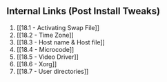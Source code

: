 ## Internal Links (Post Install Tweaks)

1. [[18.1 - Activating Swap File]]
2. [[18.2 - Time Zone]]
3. [[18.3 - Host name & Host file]]
4. [[18.4 - Microcode]]
5. [[18.5 - Video Driver]]
6. [[18.6 - Xorg]]
7. [[18.7 - User directories]]

